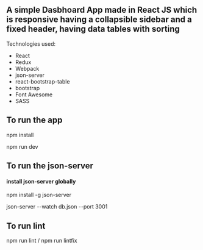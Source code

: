 ## A simple Dasbhoard App made in React JS which is responsive having a collapsible sidebar and a fixed header, having data tables with sorting

Technologies used:

- React
- Redux
- Webpack
- json-server
- react-bootstrap-table
- bootstrap
- Font Awesome
- SASS

## To run the app

npm install

npm run dev

## To run the json-server

#### install json-server globally
npm install -g json-server

json-server --watch db.json --port 3001

## To run lint

npm run lint / npm run lintfix
